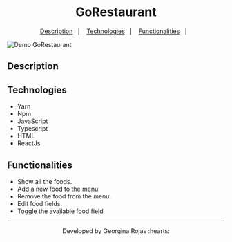 <h1 align="center" >GoRestaurant</h1>

<p align="center">
  <a href="#-description">Description</a>&nbsp;&nbsp;&nbsp;|&nbsp;&nbsp;&nbsp;
  <a href="#-technologies">Technologies</a>&nbsp;&nbsp;&nbsp;|&nbsp;&nbsp;&nbsp;  
  <a href="#-functionalities">Functionalities</a>&nbsp;&nbsp;&nbsp;|&nbsp;&nbsp;&nbsp; 

</p>

![Demo GoRestaurant]()

## Description


## Technologies
- Yarn
- Npm
- JavaScript
- Typescript
- HTML
- ReactJs


## Functionalities
- Show all the foods.
- Add a new food to the menu.
- Remove the food from the menu.
- Edit food fields.
- Toggle the available food field



---
<p align="center">Developed by Georgina Rojas :hearts:</p>
